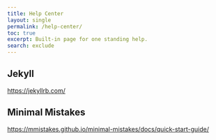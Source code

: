 ```yaml
---
title: Help Center
layout: single
permalink: /help-center/
toc: true
excerpt: Built-in page for one standing help.
search: exclude
---
```


## Jekyll

<https://jekyllrb.com/>

## Minimal Mistakes

<https://mmistakes.github.io/minimal-mistakes/docs/quick-start-guide/>
